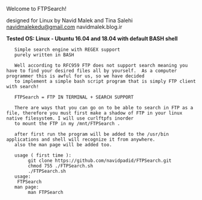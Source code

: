 


Welcome to FTPSearch!

designed for Linux by Navid Malek and Tina Salehi
navidmalekedu@gmail.com
navidmalek.blog.ir


**Tested OS: Linux - Ubuntu 16.04 and 18.04 with default BASH shell**

	
       Simple search engine with REGEX support
       purely written in BASH

       Well according to RFC959 FTP does not support search meaning you have to find your desired files all by yourself.  As a computer programmer this is awful for us, so we have decided
       to implement a simple bash script program that is simply FTP client with search!

       FTPSearch = FTP IN TERMINAL + SEARCH SUPPORT

       There are ways that you can go on to be able to search in FTP as a file, therefore you must first make a shadow of FTP in your linux native filesystem. I will use curlftpfs inorder
       to mount the FTP in my /mnt/FTPSearch .
	
       after first run the program will be added to the /usr/bin applications and shell will recognize it from anywhere.
       also the man page will be added too.

       usage ( first time ):
            git clone https://github.com/navidpadid/FTPSearch.git
            chmod 755 ./FTPSearch.sh
            ./FTPSearch.sh
       usage:
	    FTPSearch
       man page:
            man FTPSearch
